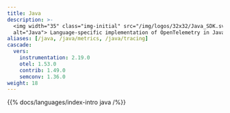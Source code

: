 ```yaml
---
title: Java
description: >-
  <img width="35" class="img-initial" src="/img/logos/32x32/Java_SDK.svg"
  alt="Java"> Language-specific implementation of OpenTelemetry in Java.
aliases: [/java, /java/metrics, /java/tracing]
cascade:
  vers:
    instrumentation: 2.19.0
    otel: 1.53.0
    contrib: 1.49.0
    semconv: 1.36.0
weight: 18
---
```


{{% docs/languages/index-intro java /%}}
